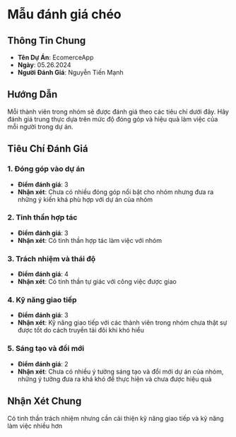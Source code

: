 
# Mẫu đánh giá chéo

## Thông Tin Chung
- **Tên Dự Án**: EcomerceApp
- **Ngày**: 05.26.2024
- **Người Đánh Giá**: Nguyễn Tiến Mạnh

## Hướng Dẫn
Mỗi thành viên trong nhóm sẽ được đánh giá theo các tiêu chí dưới đây. Hãy đánh giá trung thực dựa trên mức độ đóng góp và hiệu quả làm việc của mỗi người trong dự án.

## Tiêu Chí Đánh Giá
### 1. Đóng góp vào dự án
- **Điểm đánh giá**: 3
- **Nhận xét**: Chưa có nhiều đóng góp nổi bật cho nhóm nhưng đưa ra những ý kiến khá phù hợp với dự án của nhóm

### 2. Tinh thần hợp tác
- **Điểm đánh giá**: 3
- **Nhận xét**: Có tinh thần hợp tác làm việc với nhóm

### 3. Trách nhiệm và thái độ
- **Điểm đánh giá**: 4
- **Nhận xét**: Có tinh thần tự giác với công việc được giao

### 4. Kỹ năng giao tiếp
- **Điểm đánh giá**: 3
- **Nhận xét**: Kỹ năng giao tiếp với các thành viên trong nhóm chưa thật sự được tốt do cách truyền tải đôi khi khó hiểu

### 5. Sáng tạo và đổi mới
- **Điểm đánh giá**: 2
- **Nhận xét**: Chưa có nhiều ý tưởng sáng tạo và đổi mới dự án của nhóm, những ý tưởng đưa ra khá khó để thực hiện và chưa được hiệu quả

## Nhận Xét Chung
Có tinh thần trách nhiệm nhưng cần cải thiện kỹ năng giao tiếp và kỹ năng làm việc nhiều hơn
